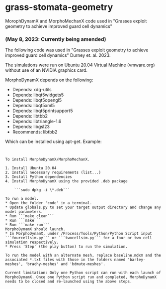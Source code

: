 # grass-stomata-geometry
MorophDynamX and MorphoMechanX code used in "Grasses exploit geometry to achieve improved guard cell dynamics" 

### (May 8, 2023: Currently being amended)

The following code was used in "Grasses exploit geometry to achieve improved guard cell dynamics" Durney et. al. 2023.  

The simulations were run on Ubuntu 20.04 Virtual Machine (vmware.org) without use of an NVIDIA graphics card. 

MorphoDynamX depends on the following: 
 
* Depends: xdg-utils
*  Depends: libqt5widgets5
*  Depends: libqt5opengl5
*  Depends: libqt5xml5
*  Depends: libqt5printsupport5
*  Depends: libtbb2
*  Depends: libtriangle-1.6
*  Depends: libgsl23
*  Recommends: libtbb2

Which can be installed using apt-get.
Example:
```sudo apt-get install xdg-utils'''


To install MorphoDynamX/MorphoMechanX.

1. Install Ubuntu 20.04
2. Install necessary requirements (list...)
3. Install Python dependencies
4. Install MorphoDynamX using the provided .deb package

    ```sudo dpkg -i \*.deb``` 

To run a model.
* Open the folder 'code' in a terminal.
* Update globals.py to set your target output directory and change any model parameters.
* Run ```make clean```
* Run ```make```
* Run ```make run```
MorphoDynamX should launch.
* In MorphoDynamX, under /Process/Tools/Python/Python Script input ```fourcellsim.py``` or ```twocellsim.py``` for a four or two cell simulation respectively.
* Press 'Step' (the play button) to run the simulation.

To run the model with an alternate mesh, replace baseline.mdxm and the associated *.txt files with those in the folders named 'barley-meshes', 'brachy-meshes' and 'bdmute-meshes'.

Current limitation: Only one Python script can run with each launch of MorphoDynamX. Once one Python script run and completed, MorphoDynamX needs to be closed and re-launched using the above steps.


